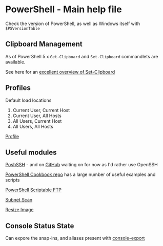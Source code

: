 # PowerShell - Main help file

Check the version of PowerShell, as well as Windows itself with `$PSVersionTable`

## Clipboard Management

As of PowerShell 5.x `Get-Clipboard` and `Set-Clipboard` commandlets are available.

See here for an [excellent overview of Set-Clipboard](http://www.adminarsenal.com/powershell/set-clipboard/)

## Profiles

Default load locations

1. Current User, Current Host
2. Current User, All Hosts
3. All Users, Current Host
4. All Users, All Hosts

[Profile](https://technet.microsoft.com/en-us/library/hh847857.aspx)

## Useful modules

[PoshSSH](https://www.powershellgallery.com/packages/Posh-SSH/1.7.6) - and on [GitHub](https://github.com/darkoperator/Posh-SSH) waiting on for now as I'd rather use OpenSSH

[PowerShell Cookbook repo](https://www.powershellgallery.com/packages/PowerShellCookbook/1.3.6) has a large number of useful examples and scripts 

[PowerShell Scriptable FTP](https://gallery.technet.microsoft.com/scriptcenter/PowerShell-FTP-Client-db6fe0cb)

[Subnet Scan](https://gallery.technet.microsoft.com/scriptcenter/SubNet-Scan-dad0311f)

[Resize Image](https://gallery.technet.microsoft.com/scriptcenter/Resize-Image-File-f6dd4a56/view/Discussions#content)

## Console Status State

Can expore the snap-ins, and aliases present with [console-export](https://technet.microsoft.com/en-us/library/hh849706.aspx)